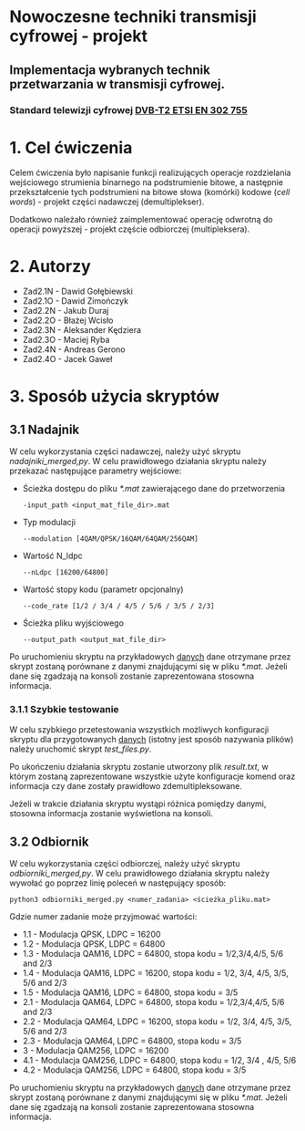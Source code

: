 # Nowoczesne techniki transmisji cyfrowej - projekt

## Implementacja wybranych technik przetwarzania w transmisji cyfrowej.
### Standard telewizji cyfrowej [DVB-T2 ETSI EN 302 755](https://www.etsi.org/deliver/etsi_en/302700_302799/302755/01.02.01_40/en_302755v010201o.pdf)

# 1. Cel ćwiczenia
Celem ćwiczenia było napisanie funkcji realizujących operacje rozdzielania wejściowego strumienia
binarnego na podstrumienie bitowe, a następnie przekształcenie tych podstrumieni na bitowe słowa 
(komórki) kodowe (_cell words_) - projekt części nadawczej (demultiplekser).

Dodatkowo należało również zaimplementować operację odwrotną do operacji powyższej - projekt 
częście odbiorczej (multipleksera).

# 2. Autorzy
- Zad2.1N - Dawid Gołębiewski
- Zad2.1O - Dawid Zimończyk
- Zad2.2N - Jakub Duraj
- Zad2.2O - Błażej Wcisło
- Zad2.3N - Aleksander Kędziera
- Zad2.3O - Maciej Ryba
- Zad2.4N - Andreas Gerono
- Zad2.4O - Jacek Gaweł

# 3. Sposób użycia skryptów
## 3.1 Nadajnik
W celu wykorzystania części nadawczej, należy użyć skryptu _nadajniki_merged,py_. W celu prawidłowego
działania skryptu należy przekazać następujące parametry wejściowe:
- Ścieżka dostępu do pliku _*.mat_ zawierającego dane do przetworzenia 
    ```-
    -input_path <input_mat_file_dir>.mat
    ```
- Typ modulacji
    ```
    --modulation [4QAM/QPSK/16QAM/64QAM/256QAM]
    ```
- Wartość N_ldpc
    ```
    --nLdpc [16200/64800]
    ```
- Wartość stopy kodu (parametr opcjonalny)
    ```
    --code_rate [1/2 / 3/4 / 4/5 / 5/6 / 3/5 / 2/3]
    ```
- Ścieżka pliku wyjściowego
    ```
    --output_path <output_mat_file_dir>
    ```
  
Po uruchomieniu skryptu na przykładowych [danych](./mat_test_files) dane otrzymane przez skrypt 
zostaną porównane z danymi znajdującymi się w pliku _*.mat_. Jeżeli dane się zgadzają na konsoli
zostanie zaprezentowana stosowna informacja.

### 3.1.1 Szybkie testowanie
W celu szybkiego przetestowania wszystkich możliwych konfiguracji skryptu dla przygotowanych 
[danych](./mat_test_files) (istotny jest sposób nazywania plików) należy uruchomić skrypt 
_test_files.py_.

Po ukończeniu działania skryptu zostanie utworzony plik _result.txt_, w którym zostaną zaprezentowane
wszystkie użyte konfiguracje komend oraz informacja czy dane zostały prawidłowo zdemultipleksowane.

Jeżeli w trakcie działania skryptu wystąpi różnica pomiędzy danymi, stosowna informacja zostanie 
wyświetlona na konsoli.

## 3.2 Odbiornik
W celu wykorzystania części odbiorczej, należy użyć skryptu _odbiorniki_merged,py_. 
W celu prawidłowego działania skryptu należy wywołać go poprzez linię poleceń w następujący sposób:

```
python3 odbiorniki_merged.py <numer_zadania> <ścieżka_pliku.mat>
```

Gdzie numer zadanie może przyjmować wartości:
- 1.1 - Modulacja QPSK, LDPC = 16200
- 1.2 - Modulacja QPSK, LDPC = 64800
- 1.3 - Modulacja QAM16, LDPC = 64800, stopa kodu = 1/2,3/4,4/5, 5/6 and 2/3
- 1.4 - Modulacja QAM16, LDPC = 16200, stopa kodu = 1/2, 3/4, 4/5, 3/5, 5/6 and 2/3
- 1.5 - Modulacja QAM16, LDPC = 64800, stopa kodu = 3/5
- 2.1 - Modulacja QAM64, LDPC = 64800, stopa kodu = 1/2,3/4,4/5, 5/6 and 2/3
- 2.2 - Modulacja QAM64, LDPC = 16200, stopa kodu = 1/2, 3/4, 4/5, 3/5, 5/6 and 2/3
- 2.3 - Modulacja QAM64, LDPC = 64800, stopa kodu = 3/5
- 3   - Modulacja QAM256, LDPC = 16200
- 4.1 - Modulacja QAM256, LDPC = 64800, stopa kodu = 1/2, 3/4 , 4/5, 5/6
- 4.2 - Modulacja QAM256, LDPC = 64800, stopa kodu = 3/5

Po uruchomieniu skryptu na przykładowych [danych](./mat_test_files) dane otrzymane przez skrypt 
zostaną porównane z danymi znajdującymi się w pliku _*.mat_. Jeżeli dane się zgadzają na konsoli
zostanie zaprezentowana stosowna informacja.
